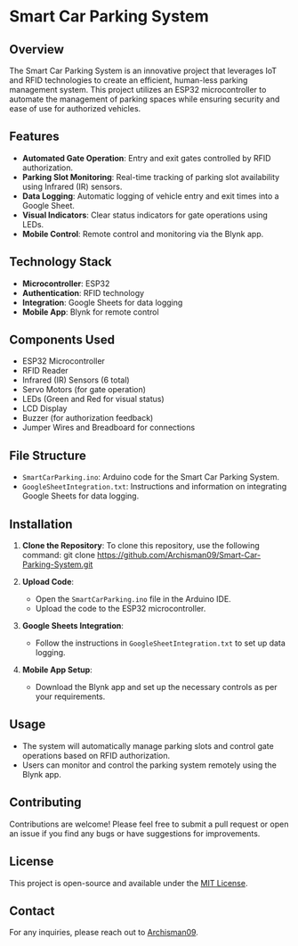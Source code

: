 # Smart Car Parking System

## Overview

The Smart Car Parking System is an innovative project that leverages IoT and RFID technologies to create an efficient, human-less parking management system. This project utilizes an ESP32 microcontroller to automate the management of parking spaces while ensuring security and ease of use for authorized vehicles.

## Features

- **Automated Gate Operation**: Entry and exit gates controlled by RFID authorization.
- **Parking Slot Monitoring**: Real-time tracking of parking slot availability using Infrared (IR) sensors.
- **Data Logging**: Automatic logging of vehicle entry and exit times into a Google Sheet.
- **Visual Indicators**: Clear status indicators for gate operations using LEDs.
- **Mobile Control**: Remote control and monitoring via the Blynk app.

## Technology Stack

- **Microcontroller**: ESP32
- **Authentication**: RFID technology
- **Integration**: Google Sheets for data logging
- **Mobile App**: Blynk for remote control

## Components Used

- ESP32 Microcontroller
- RFID Reader
- Infrared (IR) Sensors (6 total)
- Servo Motors (for gate operation)
- LEDs (Green and Red for visual status)
- LCD Display
- Buzzer (for authorization feedback)
- Jumper Wires and Breadboard for connections

## File Structure

- `SmartCarParking.ino`: Arduino code for the Smart Car Parking System.
- `GoogleSheetIntegration.txt`: Instructions and information on integrating Google Sheets for data logging.

## Installation

1. **Clone the Repository**:
   To clone this repository, use the following command:
   git clone https://github.com/Archisman09/Smart-Car-Parking-System.git

2. **Upload Code**:
   - Open the `SmartCarParking.ino` file in the Arduino IDE.
   - Upload the code to the ESP32 microcontroller.

3. **Google Sheets Integration**:
   - Follow the instructions in `GoogleSheetIntegration.txt` to set up data logging.

4. **Mobile App Setup**:
   - Download the Blynk app and set up the necessary controls as per your requirements.

## Usage

- The system will automatically manage parking slots and control gate operations based on RFID authorization.
- Users can monitor and control the parking system remotely using the Blynk app.

## Contributing

Contributions are welcome! Please feel free to submit a pull request or open an issue if you find any bugs or have suggestions for improvements.

## License

This project is open-source and available under the [MIT License](LICENSE).

## Contact

For any inquiries, please reach out to [Archisman09](https://github.com/Archisman09).
